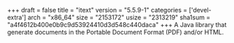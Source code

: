 +++
draft = false
title = "itext"
version = "5.5.9-1"
categories = ['devel-extra']
arch = "x86_64"
size = "2153172"
usize = "2313219"
sha1sum = "a4f4612b400e0b9c9d53924410d3d548c440daca"
+++
A Java library that generate documents in the Portable Document Format (PDF) and/or HTML.